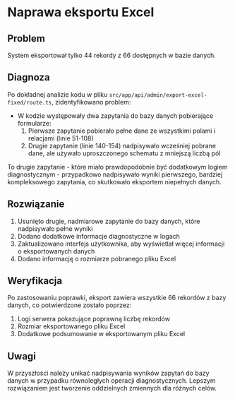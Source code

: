 # Naprawa eksportu Excel

## Problem

System eksportował tylko 44 rekordy z 66 dostępnych w bazie danych.

## Diagnoza

Po dokładnej analizie kodu w pliku `src/app/api/admin/export-excel-fixed/route.ts`, zidentyfikowano problem:

- W kodzie występowały dwa zapytania do bazy danych pobierające formularze:
  1. Pierwsze zapytanie pobierało pełne dane ze wszystkimi polami i relacjami (linie 51-108)
  2. Drugie zapytanie (linie 140-154) nadpisywało wcześniej pobrane dane, ale używało uproszczonego schematu z mniejszą liczbą pól

To drugie zapytanie - które miało prawdopodobnie być dodatkowym logiem diagnostycznym - przypadkowo nadpisywało wyniki pierwszego, bardziej kompleksowego zapytania, co skutkowało eksportem niepełnych danych.

## Rozwiązanie

1. Usunięto drugie, nadmiarowe zapytanie do bazy danych, które nadpisywało pełne wyniki
2. Dodano dodatkowe informacje diagnostyczne w logach
3. Zaktualizowano interfejs użytkownika, aby wyświetlał więcej informacji o eksportowanych danych
4. Dodano informację o rozmiarze pobranego pliku Excel

## Weryfikacja

Po zastosowaniu poprawki, eksport zawiera wszystkie 66 rekordów z bazy danych, co potwierdzone zostało poprzez:

1. Logi serwera pokazujące poprawną liczbę rekordów
2. Rozmiar eksportowanego pliku Excel
3. Dodatkowe podsumowanie w eksportowanym pliku Excel

## Uwagi

W przyszłości należy unikać nadpisywania wyników zapytań do bazy danych w przypadku równoległych operacji diagnostycznych. Lepszym rozwiązaniem jest tworzenie oddzielnych zmiennych dla różnych celów.
